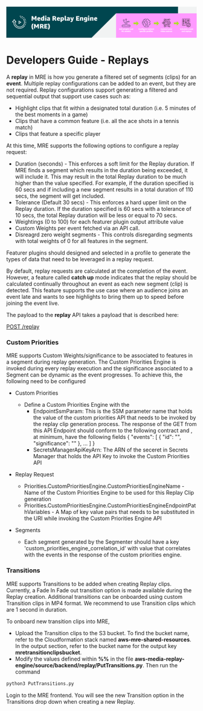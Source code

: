 [![Header](../assets/images/mre-header-1.png)](../../MRE-Developer-Guide.md)

# Developers Guide - Replays

A **replay** in MRE is how you generate a filtered set of segments (clips) for an **event**. Multiple replay configurations can be added to an event, but they are not required. Replay configurations support generating a filtered and sequential output that support use cases such as:

- Highlight clips that fit within a designated total duration (i.e. 5 minutes of the best moments in a game)
- Clips that have a common feature (i.e. all the ace shots in a tennis match)
- Clips that feature a specific player

At this time, MRE supports the following options to configure a replay request:
- Duration (seconds) - This enforces a soft limit for the Replay duration. If MRE finds a segment which results in the duration being exceeded, it will include it. This may result in the total Replay duration to be much higher than the value specified. For example, if the duration specified is 60 secs and if including a new segment results in a total duration of 110 secs, the segment will get included.
- Tolerance (Default 30 secs) - This enforces a hard upper limit on the Replay duration. If the duration specified is 60 secs with a tolerance of 10 secs, the total Replay duration will be less or equal to 70 secs.
- Weightings (0 to 100) for each featurer plugin output attribute value
- Custom Weights per event fetched via an API call.
- Disreagrd zero weight segments - This controls disregarding segments with total weights of 0 for all features in the segment.

Featurer plugins should designed and selected in a profile to generate the types of data that need to be leveraged in a replay request.

By default, replay requests are calculated at the completion of the event. However, a feature called **catch up** mode indicates that the replay should be calculated continually throughout an event as each new segment (clip) is detected. This feature supports the use case where an audience joins an event late and wants to see highlights to bring them up to speed before joining the event live.

The payload to the **replay** API takes a payload that is described here:

[POST /replay](https://htmlpreview.github.io/?https://github.com/awslabs/aws-media-replay-engine/blob/main/docs/source/output/api/controlplane-replay.html#add-replay)

### Custom Priorities

MRE supports Custom Weights/significance to be associated to features in a segment during replay generation. The Custom Priorities Engine is invoked during every replay execution and the significance associated to a Segment can be dynamic as the event progresses. To achieve this, the following need to be configured

- Custom Priorities
    - Define a Custom Priorities Engine with the 
        - EndpointSsmParam: This is the SSM parameter name that holds the value of the custom priorities API that needs to be invoked by the replay clip generation process. The response of the GET from this API Endpoint should conform to the following contract and , at minimum, have the following fields
        {
            "events": [
                {
                    "id": "<event ID>",
                    "significance": "<significance score>"
                },
                ...
            ]
        }
        - SecretsManagerApiKeyArn: The ARN of the seceret in Secrets Manager that holds the API Key to invoke the Custom Priorities API

- Replay Request
    - Priorities.CustomPrioritiesEngine.CustomPrioritiesEngineName - Name of the Custom Priorities Engine to be used for this Replay Clip  generation
    - Priorities.CustomPrioritiesEngine.CustomPrioritiesEngineEndpointPathVariables - A Map of key value pairs that needs to be substituted in the URI while invoking the Custom Priorities Engine API

- Segments
    - Each segment generated by the Segmenter should have a key 'custom_priorities_engine_correlation_id' with value that correlates with the events in the response of the custom priorities engine.



### Transitions

MRE supports Transitions to be added when creating Replay clips. Currently, a Fade In Fade out
transition option is made available during the Replay creation. Additional transitions can be onboarded using custom Transition clips in MP4 format. We recommend to use Transition clips which are 1 second in duration.

To onboard new transition clips into MRE,

- Upload the Transition clips to the S3 bucket. To find the bucket name, refer to the Cloudformation stack named **aws-mre-shared-resources**. In the output section, refer to the bucket name for the output key **mretransitionclipsbucket**.
- Modify the values defined within **%%** in the file 
**aws-media-replay-engine/source/backend/replay/PutTransitions.py**. Then run the command

```python
python3 PutTransitions.py
```

Login to the MRE frontend. You will see the new Transition option in the Transitions drop down when creating a new Replay.